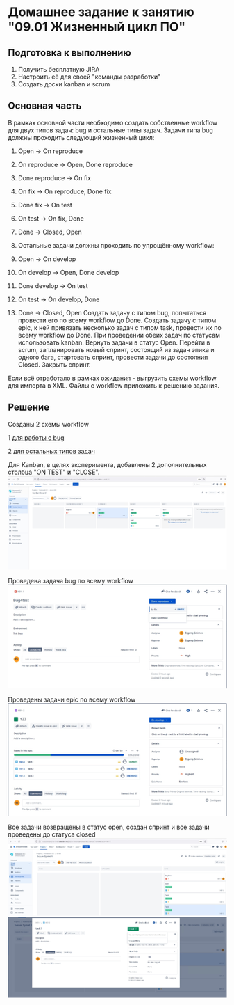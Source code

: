 # Домашнее задание к занятию "09.01 Жизненный цикл ПО"

## Подготовка к выполнению
1. Получить бесплатную JIRA
2. Настроить её для своей "команды разработки"
3. Создать доски kanban и scrum

## Основная часть

В рамках основной части необходимо создать собственные workflow для двух типов задач: bug и остальные типы задач. Задачи типа bug должны проходить следующий жизненный цикл:

1. Open -> On reproduce
2. On reproduce -> Open, Done reproduce
3. Done reproduce -> On fix
4. On fix -> On reproduce, Done fix
5. Done fix -> On test
6. On test -> On fix, Done
7. Done -> Closed, Open
8. Остальные задачи должны проходить по упрощённому workflow:

1. Open -> On develop
2. On develop -> Open, Done develop
3. Done develop -> On test
4. On test -> On develop, Done
5. Done -> Closed, Open
Создать задачу с типом bug, попытаться провести его по всему workflow до Done. Создать задачу с типом epic, к ней привязать несколько задач с типом task, провести их по всему workflow до Done. При проведении обеих задач по статусам использовать kanban. Вернуть задачи в статус Open. Перейти в scrum, запланировать новый спринт, состоящий из задач эпика и одного бага, стартовать спринт, провести задачи до состояния Closed. Закрыть спринт.

Если всё отработало в рамках ожидания - выгрузить схемы workflow для импорта в XML. Файлы с workflow приложить к решению задания.

## Решение

Созданы 2 схемы workflow

1 [для работы с bug](https://github.com/EvgeshkaSPb/devops-netology/blob/main/9_1/HW91_Bug.xml)   

2 [для остальных типов задач](https://github.com/EvgeshkaSPb/devops-netology/blob/main/9_1/HW91_simple.xml)

Для Kanban, в целях эксперимента, добавлены 2 дополнительных столбца "ON TEST" и "CLOSE".
![Kanban board](https://github.com/EvgeshkaSPb/devops-netology/blob/main/9_1/Kanban-board.jpg)

Проведена задача bug по всему workflow
![Bug-kanban](https://github.com/EvgeshkaSPb/devops-netology/blob/main/9_1/bug-kanban.jpg)

Проведены задачи epic по всему workflow
![epic-kanban](https://github.com/EvgeshkaSPb/devops-netology/blob/main/9_1/Epic-kanban.jpg)

Все задачи возвращены в статус open, создан спринт и все задачи проведены до статуса closed
![sprint](https://github.com/EvgeshkaSPb/devops-netology/blob/main/9_1/scrum-sprint.jpg)
![sprint-closed](https://github.com/EvgeshkaSPb/devops-netology/blob/main/9_1/Scrum-task1-closed.jpg)
